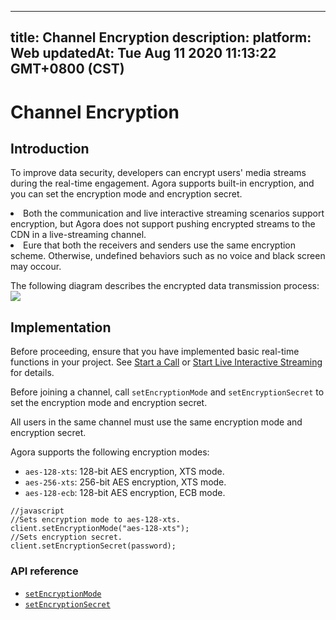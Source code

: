 
---
title: Channel Encryption
description: 
platform: Web
updatedAt: Tue Aug 11 2020 11:13:22 GMT+0800 (CST)
---
# Channel Encryption
## Introduction

To improve data security, developers can encrypt users' media streams during the real-time engagement. Agora supports built-in encryption, and you can set the encryption mode and encryption secret.

<div class="alert note"><li>Both the communication and live interactive streaming scenarios support encryption, but Agora does not support pushing encrypted streams to the CDN in a live-streaming channel.</li><li>Eure that both the receivers and senders use the same encryption scheme. Otherwise, undefined behaviors such as no voice and black screen may occour.</li></div>

The following diagram describes the encrypted data transmission process:
![](https://web-cdn.agora.io/docs-files/1590556634763)

## Implementation

Before proceeding, ensure that you have implemented basic real-time functions in your project. See [Start a  Call](../../en/Voice/start_call_web.md) or [Start Live Interactive Streaming](../../en/Voice/start_live_web.md) for details.

Before joining a channel, call `setEncryptionMode` and `setEncryptionSecret` to set the encryption mode and encryption secret.

<div class="alert note">All users in the same channel must use the same encryption mode and encryption secret.</div>

Agora supports the following encryption modes:

- `aes-128-xts`: 128-bit AES encryption, XTS mode.
- `aes-256-xts`: 256-bit AES encryption, XTS mode.
- `aes-128-ecb`: 128-bit AES encryption, ECB mode.

```
//javascript
//Sets encryption mode to aes-128-xts.
client.setEncryptionMode("aes-128-xts");
//Sets encryption secret.
client.setEncryptionSecret(password);
```

### API reference

- [`setEncryptionMode`](https://docs.agora.io/en/Voice/API%20Reference/web/interfaces/agorartc.client.html#setencryptionmode)
- [`setEncryptionSecret`](https://docs.agora.io/en/Voice/API%20Reference/web/interfaces/agorartc.client.html#setencryptionsecret)
